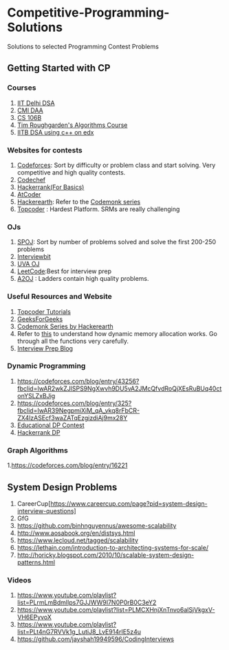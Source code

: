 # Competitive-Programming-Solutions
Solutions to selected Programming Contest Problems
## Getting Started with CP
### Courses
1. [IIT Delhi DSA](https://www.youtube.com/playlist?list=PLBF3763AF2E1C572F)
2. [CMI DAA](https://www.youtube.com/playlist?list=PLGdMwVKbjVQ8Ew7KUp65sRL9_k2_3xlKE)
3. [CS 106B](https://www.youtube.com/playlist?list=PLT0wqqmbAFnfdRRCnzqY943MDyaNa3KSy)
4. [Tim Roughgarden's Algorithms Course](https://www.youtube.com/playlist?list=PLXFMmlk03Dt7Q0xr1PIAriY5623cKiH7V)
5. [IITB DSA using c++ on edx](https://courses.edx.org/courses/course-v1:IITBombayX+CS213.2x+1T2018/course/)

### Websites for contests
1. [Codeforces](https://codeforces.com/): Sort by difficulty or problem class and start solving. Very competitive and high quality contests.
2. [Codechef](http://codechef.com)
3. [Hackerrank(For Basics)](https://hackerrank.com)
4. [AtCoder](https://atcoder.jp/)
5. [Hackerearth](https://www.hackerearth.com): Refer to the [Codemonk series](https://www.hackerearth.com/practice/codemonk/)
6. [Topcoder](https://www.topcoder.com/) : Hardest Platform. SRMs are really challenging
### OJs 
1. [SPOJ](https://spoj.com/problems/classical/): Sort by number of problems solved and solve the first 200-250 problems
2. [Interviewbit](http://interviewbit.com) 
3. [UVA OJ](https://UVA.onlinejudge.org/index.php?option=com_onlinejudge&Itemid=8&category=301)
4. [LeetCode](https://leetcode.com):Best for interview prep
5. [A2OJ](https://a2oj.com/ladder?ID=11) : Ladders contain high quality problems.

### Useful Resources and Website
1. [Topcoder Tutorials](https://www.topcoder.com/community/competitive-programming/tutorials/)
2. [GeeksForGeeks](https://www.geeksforgeeks.org/)
3. [Codemonk Series by Hackerearth](https://www.hackerearth.com/practice/codemonk/)
4. Refer to [this](https://github.com/ighosh98/DSA-codes/tree/master/lab4) to understand how dynamic memory allocation works. Go through all the functions very carefully. 
5. [Interview Prep Blog](https://medium.com/@varungarg6781/preparation-for-lateral-hiring-1d19aac437ef)
### Dynamic Programming
1. https://codeforces.com/blog/entry/43256?fbclid=IwAR2wkZJlSPS9NgXwvh9DU5vA2JMcQfvdRoQjXEsRuBUq40ctonYSLZxBJig
2. https://codeforces.com/blog/entry/325?fbclid=IwAR39NegpmiXiM_qA_vkq8rFbCR-ZX4lzASEcf3waZATqEzgizdiAj9mx28Y
3. [Educational DP Contest](https://atcoder.jp/contests/dp/tasks)
4. [Hackerrank DP](https://www.hackerrank.com/domains/algorithms?filters%5Bsubdomains%5D%5B%5D=dynamic-programming&filters%5Bsubdomains%5D%5B%5D=recursion&filters%5Bsubdomains%5D%5B%5D=constructive-algorithms&filters%5Bdifficulty%5D%5B%5D=medium&filters%5Bdifficulty%5D%5B%5D=hard)

### Graph Algorithms
1.https://codeforces.com/blog/entry/16221 
## System Design Problems
1. CareerCup[https://www.careercup.com/page?pid=system-design-interview-questions]
2. GfG
3. https://github.com/binhnguyennus/awesome-scalability
4. http://www.aosabook.org/en/distsys.html
5. https://www.lecloud.net/tagged/scalability
6. https://lethain.com/introduction-to-architecting-systems-for-scale/
7. http://horicky.blogspot.com/2010/10/scalable-system-design-patterns.html
### Videos
1. https://www.youtube.com/playlist?list=PLrmLmBdmIlps7GJJWW9I7N0P0rB0C3eY2
2. https://www.youtube.com/playlist?list=PLMCXHnjXnTnvo6alSjVkgxV-VH6EPyvoX
3. https://www.youtube.com/playlist?list=PLt4nG7RVVk1g_LutiJ8_LvE914rIE5z4u
4. https://github.com/jayshah19949596/CodingInterviews
